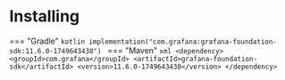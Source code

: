 # Installing

=== "Gradle"
    ```kotlin
    implementation("com.grafana:grafana-foundation-sdk:11.6.0-1749643438")
    ```
=== "Maven"
    ```xml
    <dependency>
        <groupId>com.grafana</groupId>
        <artifactId>grafana-foundation-sdk</artifactId>
        <version>11.6.0-1749643438</version>
    </dependency>
    ```
